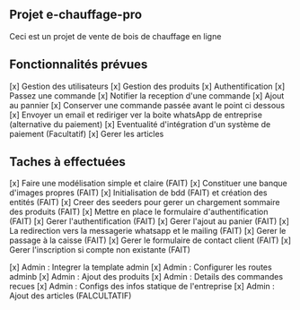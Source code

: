 ## Projet e-chauffage-pro
 
Ceci est un projet de vente de bois de chauffage en ligne 

## Fonctionnalités prévues 

 [x] Gestion des utilisateurs
 [x] Gestion des produits 
 [x] Authentification
 [x] Passez une commande
 [x] Notifier la reception d'une commande
 [x] Ajout au pannier
 [x] Conserver une commande passée avant le point ci dessous
 [x] Envoyer un email et rediriger ver la boite whatsApp de entreprise (alternative du paiement)
 [x] Eventualité d'intégration d'un système de paiement (Facultatif)
 [x] Gerer les articles



## Taches à effectuées 

 [x] Faire une modélisation simple et claire (FAIT)
 [x] Constituer une banque d'images propres (FAIT) 
 [x] Initialisation de bdd (FAIT) et création des entités  (FAIT)
 [x] Creer des seeders pour gerer un chargement sommaire des produits (FAIT)
 [x] Mettre en place le formulaire d'authentification (FAIT)
 [x] Gerer l'authentification (FAIT)
 [x] Gerer l'ajout au panier (FAIT)
 [x] La redirection vers la messagerie whatsapp et le mailing (FAIT)
 [x] Gerer le passage à la caisse (FAIT)
 [x] Gerer le formulaire de contact client  (FAIT)
 [x] Gerer l'inscription si compte non existante (FAIT)
 

 [x] Admin : Integrer la template admin
 [x] Admin : Configurer les routes adminb
 [x] Admin : Ajout des produits
 [x] Admin : Details des commandes recues
 [x] Admin : Configs des infos statique de l'entreprise
 [x] Admin : Ajout des articles (FALCULTATIF)














